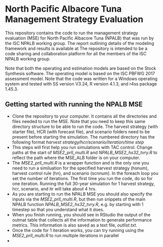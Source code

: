 # North Pacific Albacore Tuna Management Strategy Evaluation

This repository contains the code to run the management strategy
evaluation (MSE) for North Pacific Albacore Tuna (NPALB) that was run by the ISC NPALB working group. 
The report outlining details of the modeling framework and results is available at
The repository is intended to be a code sharing and collaboration platform for all the
members of the ISC NPALB working group.

Note that both the operating and estimation models are based on the
Stock Synthesis software. The operating model is based on the ISC PBFWG
2017 assessment model. Note that the code was written
for a Windows operating system and tested with SS version V3.24, R
version 4.1.3, and r4ss package 1.45.3.

## Getting started with running the NPALB MSE

-   Clone the repository to your computer. It contains all the directories
    and files needed to run the MSE. Note that you need to keep this same directory
    structure to be able to run the code. The harvest strategy (with starter file),
    HCR (with forecast file), and scenario folders need to be present before starting the simulation.
    The numbered directory has the following format
    *harvest strategy/hcr/scenario/iteration/time step*
-   This steps will first help you run simulations with TAC control.
    Change paths at the start of *MSE2_prll_multi.R* and *NPALB_MSE2_hs32_tvry.R* to
    reflect the path where the MSE_ALB folder is on your computer.
-   The *MSE2_prll_multi.R* is a wrapper function and is the only one you need to run a similuation for the
    specified harvest strategy (hsnum), harvest control rule (hn), and scenario (scnnum). 
    In the foreach loop you set the number of iterations. The first time you run the code, do so for one
    iteration. Running the full 30-year simulation for 1 harvest strategy, hcr, scenario, and itr will
    take about 4 hrs.
-   As you are starting to run the NPALB MSE you should also specify the inputs via the *MSE2_prll_multi.R*,
    but then run snippets of the main NPALB function *NPALB_MSE2_hs32_tvry.R*, e.g. by starting with 1 timestep
    so that you understand what it does.
-   When you finish running, you should see in RStudio the output of the
    outmat table that collects all the information to generate
    performance metrics. This information is also saved as a text file,
    *outlist.txt*.
-   Once the code for 1 iteration works, you can try running using the *MSE2_prll_multi.R* to run multiple iterations in parallel
-   

